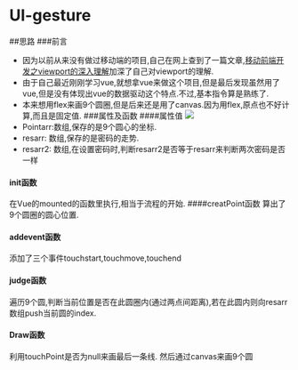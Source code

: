 # UI-gesture
##思路
###前言
* 因为以前从来没有做过移动端的项目,自己在网上查到了一篇文章,[移动前端开发之viewport的深入理解](http://www.cnblogs.com/2050/p/3877280.html)加深了自己对viewport的理解.
* 由于自己最近刚刚学习vue,就想拿vue来做这个项目,但是最后发现虽然用了vue,但是没有体现出vue的数据驱动这个特点.不过,基本指令算是熟练了.
* 本来想用flex来画9个圆圈,但是后来还是用了canvas.因为用flex,原点也不好计算,而且是固定值.
###属性及函数
####属性值
![](http://i2.muimg.com/567571/5b6011378d6842db.png)
* Pointarr:数组,保存的是9个圆心的坐标.
* resarr: 数组,保存的是密码的走势.
* resarr2: 数组,在设置密码时,判断resarr2是否等于resarr来判断两次密码是否一样
#### init函数
在Vue的mounted的函数里执行,相当于流程的开始.
####creatPoint函数
算出了9个圆圈的圆心位置.
#### addevent函数
添加了三个事件touchstart,touchmove,touchend
#### judge函数
遍历9个圆,判断当前位置是否在此圆圈内(通过两点间距离),若在此圆内则向resarr数组push当前圆的index.
#### Draw函数
利用touchPoint是否为null来画最后一条线.
然后通过canvas来画9个圆